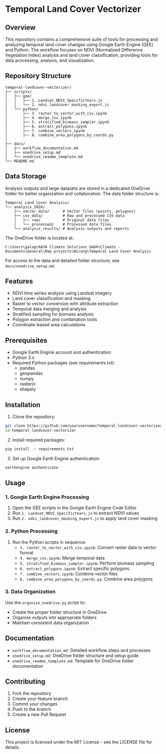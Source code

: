 # Temporal Land Cover Vectorizer

## Overview
This repository contains a comprehensive suite of tools for processing and analyzing temporal land cover changes using Google Earth Engine (GEE) and Python. The workflow focuses on NDVI (Normalized Difference Vegetation Index) analysis and land cover classification, providing tools for data processing, analysis, and visualization.

## Repository Structure
```
temporal-landcover-vectorizer/
├── scripts/
│   ├── gee/
│   │   ├── 1. Landsat_NDVI_SpecificYears.js
│   │   └── 2. ndvi_landcover_masking_export.js
│   └── python/
│       ├── 3. raster_to_vector_with_csv.ipynb
│       ├── 4. merge_csv.ipynb
│       ├── 5. stratified_biomass_sampler.ipynb
│       ├── 6. extract_polygons.ipynb
│       ├── 7. combine_vectors.ipynb
│       ├── 8. combine_area_polygons_by_coords.py
│       
├── docs/
│   ├── workflow_documentation.md
│   ├── onedrive_setup.md
│   └── onedrive_readme_template.md
└── README.md
```

## Data Storage
Analysis outputs and large datasets are stored in a dedicated OneDrive folder for better organization and collaboration. The data folder structure is:

```
Temporal Land Cover Analysis/
└── analysis_2024/
    ├── vector_data/      # Vector files (points, polygons)
    ├── csv_data/         # Raw and processed CSV data
    │   ├── raw/          # Original data files
    │   └── processed/    # Processed data files
    └── analysis_results/ # Analysis outputs and reports
```

The OneDrive folder is located at:
```
C:\Users\galag\KAYA Climate Solutions GmbH\Climate - Documents\General\Map projects\Wirong\Temporal Land Cover Analysis
```

For access to the data and detailed folder structure, see `docs/onedrive_setup.md`.

## Features
- NDVI time series analysis using Landsat imagery
- Land cover classification and masking
- Raster to vector conversion with attribute extraction
- Temporal data merging and analysis
- Stratified sampling for biomass analysis
- Polygon extraction and combination tools
- Coordinate-based area calculations

## Prerequisites
- Google Earth Engine account and authentication
- Python 3.x
- Required Python packages (see requirements.txt):
  - pandas
  - geopandas
  - numpy
  - rasterio
  - shapely

## Installation
1. Clone the repository:
```bash
git clone https://github.com/yourusername/temporal-landcover-vectorizer.git
cd temporal-landcover-vectorizer
```

2. Install required packages:
```bash
pip install -r requirements.txt
```

3. Set up Google Earth Engine authentication:
```bash
earthengine authenticate
```

## Usage

### 1. Google Earth Engine Processing
1. Open the GEE scripts in the Google Earth Engine Code Editor
2. Run `1. Landsat_NDVI_SpecificYears.js` to extract NDVI values
3. Run `2. ndvi_landcover_masking_export.js` to apply land cover masking

### 2. Python Processing
1. Run the Python scripts in sequence:
   - `3. raster_to_vector_with_csv.ipynb`: Convert raster data to vector format
   - `4. merge_csv.ipynb`: Merge temporal data
   - `5. stratified_biomass_sampler.ipynb`: Perform biomass sampling
   - `6. extract_polygons.ipynb`: Extract specific polygons
   - `7. combine_vectors.ipynb`: Combine vector files
   - `8. combine_area_polygons_by_coords.py`: Combine area polygons

### 3. Data Organization
Use the `organize_onedrive.py` script to:
- Create the proper folder structure in OneDrive
- Organize outputs into appropriate folders
- Maintain consistent data organization

## Documentation
- `workflow_documentation.md`: Detailed workflow steps and processes
- `onedrive_setup.md`: OneDrive folder structure and setup guide
- `onedrive_readme_template.md`: Template for OneDrive folder documentation

## Contributing
1. Fork the repository
2. Create your feature branch
3. Commit your changes
4. Push to the branch
5. Create a new Pull Request

## License
This project is licensed under the MIT License - see the LICENSE file for details.
